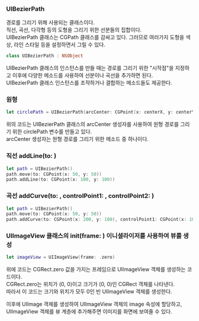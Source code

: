 ### UIBezierPath
경로를 그리기 위해 사용되는 클래스이다.<br>
직선, 곡선, 다각형 등의 도형을 그리기 위한 선분들의 집합이다.<br>
UIBezierPath 클래스는 CGPath 클래스를 감싸고 있다. 그러므로 여러가지 도형을 색상, 라인 스타일 등을 설정하면서 그릴 수 있다.<br>
```swift
class UIBezierPath : NSObject
```
UIBezierPath 클래스의 인스턴스를 만들 때는 경로를 그리기 위한 "시작점"을 지정하고 이후에 다양한 메소드를 사용하여 선분이나 곡선을 추가하면 된다.<br>
UIBezierPath 클래스 인스턴스를 조작하거나 결합하는 메소드들도 제공한다.<br>
### 원형
```swift
let circlePath = UIBezierPath(arcCenter: CGPoint(x: centerX, y: centerY)
```
위의 코드는 UIBezierPath 클래스의 arcCenter 생성자를 사용하여 원형 경로를 그리기 위한 circlePath 변수를 만들고 있다.<br>
arcCenter 생성자는 원형 경로를 그리기 위한 메소드 중 하나이다.<br>

### 직선 addLine(to: )
```swift
let path = UIBezierPath()
path.move(to: CGPoint(x: 50, y: 50))
path.addLine(to: CGPoint(x: 100, y: 100))
```
### 곡선  addCurve(to: , controlPoint1: , controlPoint2: )
```swift
let path = UIBezierPath()
path.move(to: CGPoint(x: 50, y: 50))
path.addCurve(to: CGPoint(x: 200, y: 100), controlPoint1: CGPoint(x: 100, y: 0), controlPoint2: CGPoint(x: 150, y: 150))
```
### UIImageView 클래스의 init(frame: ) 이니셜라이저를 사용하여 뷰를 생성
```swift
let imageView = UIImageView(frame: .zero)
```
위에 코드는 CGRect.zero 값을 가지는 프레임으로 UIImageView 객체를 생성하는 코드이다.<br>
CGRect.zero는 위치가 (0, 0)이고 크기가 (0, 0)인 CGRect 객체를 나타낸다.<br>
따라서 이 코드는 크기와 위치가 모두 0인 빈 UIImageView 객체를 생성한다.<br>

이후에 UIImage 객체를 생성하여 UIImageView 객체의 image 속성에 할당하고, UIImageView 객체를 뷰 계층에 추가해주면 이미지를 화면에 보여줄 수 있다.
